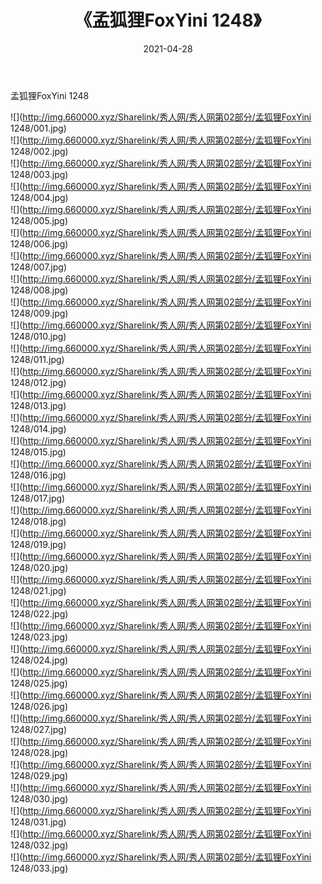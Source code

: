 ﻿---
layout: post
title:  《孟狐狸FoxYini 1248》
date:   2021-04-28
img: http://img.660000.xyz/Sharelink/秀人网/秀人网第02部分/孟狐狸FoxYini 1248/000.jpg
categories: [美女, 清纯, 唯美]
---

孟狐狸FoxYini 1248

  ![](http://img.660000.xyz/Sharelink/秀人网/秀人网第02部分/孟狐狸FoxYini 1248/001.jpg) <br> ![](http://img.660000.xyz/Sharelink/秀人网/秀人网第02部分/孟狐狸FoxYini 1248/002.jpg) <br> ![](http://img.660000.xyz/Sharelink/秀人网/秀人网第02部分/孟狐狸FoxYini 1248/003.jpg) <br> ![](http://img.660000.xyz/Sharelink/秀人网/秀人网第02部分/孟狐狸FoxYini 1248/004.jpg) <br> ![](http://img.660000.xyz/Sharelink/秀人网/秀人网第02部分/孟狐狸FoxYini 1248/005.jpg) <br> ![](http://img.660000.xyz/Sharelink/秀人网/秀人网第02部分/孟狐狸FoxYini 1248/006.jpg) <br> ![](http://img.660000.xyz/Sharelink/秀人网/秀人网第02部分/孟狐狸FoxYini 1248/007.jpg) <br> ![](http://img.660000.xyz/Sharelink/秀人网/秀人网第02部分/孟狐狸FoxYini 1248/008.jpg) <br> ![](http://img.660000.xyz/Sharelink/秀人网/秀人网第02部分/孟狐狸FoxYini 1248/009.jpg) <br> ![](http://img.660000.xyz/Sharelink/秀人网/秀人网第02部分/孟狐狸FoxYini 1248/010.jpg) <br> ![](http://img.660000.xyz/Sharelink/秀人网/秀人网第02部分/孟狐狸FoxYini 1248/011.jpg) <br> ![](http://img.660000.xyz/Sharelink/秀人网/秀人网第02部分/孟狐狸FoxYini 1248/012.jpg) <br> ![](http://img.660000.xyz/Sharelink/秀人网/秀人网第02部分/孟狐狸FoxYini 1248/013.jpg) <br> ![](http://img.660000.xyz/Sharelink/秀人网/秀人网第02部分/孟狐狸FoxYini 1248/014.jpg) <br> ![](http://img.660000.xyz/Sharelink/秀人网/秀人网第02部分/孟狐狸FoxYini 1248/015.jpg) <br> ![](http://img.660000.xyz/Sharelink/秀人网/秀人网第02部分/孟狐狸FoxYini 1248/016.jpg) <br> ![](http://img.660000.xyz/Sharelink/秀人网/秀人网第02部分/孟狐狸FoxYini 1248/017.jpg) <br> ![](http://img.660000.xyz/Sharelink/秀人网/秀人网第02部分/孟狐狸FoxYini 1248/018.jpg) <br> ![](http://img.660000.xyz/Sharelink/秀人网/秀人网第02部分/孟狐狸FoxYini 1248/019.jpg) <br> ![](http://img.660000.xyz/Sharelink/秀人网/秀人网第02部分/孟狐狸FoxYini 1248/020.jpg) <br> ![](http://img.660000.xyz/Sharelink/秀人网/秀人网第02部分/孟狐狸FoxYini 1248/021.jpg) <br> ![](http://img.660000.xyz/Sharelink/秀人网/秀人网第02部分/孟狐狸FoxYini 1248/022.jpg) <br> ![](http://img.660000.xyz/Sharelink/秀人网/秀人网第02部分/孟狐狸FoxYini 1248/023.jpg) <br> ![](http://img.660000.xyz/Sharelink/秀人网/秀人网第02部分/孟狐狸FoxYini 1248/024.jpg) <br> ![](http://img.660000.xyz/Sharelink/秀人网/秀人网第02部分/孟狐狸FoxYini 1248/025.jpg) <br> ![](http://img.660000.xyz/Sharelink/秀人网/秀人网第02部分/孟狐狸FoxYini 1248/026.jpg) <br> ![](http://img.660000.xyz/Sharelink/秀人网/秀人网第02部分/孟狐狸FoxYini 1248/027.jpg) <br> ![](http://img.660000.xyz/Sharelink/秀人网/秀人网第02部分/孟狐狸FoxYini 1248/028.jpg) <br> ![](http://img.660000.xyz/Sharelink/秀人网/秀人网第02部分/孟狐狸FoxYini 1248/029.jpg) <br> ![](http://img.660000.xyz/Sharelink/秀人网/秀人网第02部分/孟狐狸FoxYini 1248/030.jpg) <br> ![](http://img.660000.xyz/Sharelink/秀人网/秀人网第02部分/孟狐狸FoxYini 1248/031.jpg) <br> ![](http://img.660000.xyz/Sharelink/秀人网/秀人网第02部分/孟狐狸FoxYini 1248/032.jpg) <br> ![](http://img.660000.xyz/Sharelink/秀人网/秀人网第02部分/孟狐狸FoxYini 1248/033.jpg) <br>